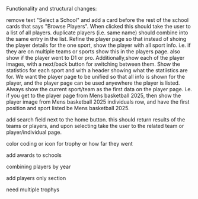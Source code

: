 Functionality and structural changes:

remove text "Select a School" and add a card before the rest of the school cards that says "Browse Players". When clicked this should take the user to a list of all players.
duplicate players (i.e. same name) should combine into the same entry in the list.
Refine the player page so that instead of shoing the player details for the one sport, show the player with all sport info. i.e. if they are on multiple teams or sports show this in the players page. also show if the player went to D1 or pro. Additionally,show each of the player images, with a next/back button for switching between them. Show the statistics for each sport and with a header showing what the statiistics are for.
We want the player page to be unified so that all info is shown for the player, and the player page can be used anyewhere the player is listed.
Always show the current sport/team as the first data on the player page. i.e. if you get to the player page from Mens basketball 2025, then show the player image from Mens basketball 2025 individuals row, and have the first position and sport listed be Mens basketball 2025.


add search field next to the home button. 
this should return results of the teams or players, and upon selecting take the user to the related team or player/individual page.


 

color coding or icon for trophy or how far they went

 
 

add awards to schools

 

combining players by year

 

add players only section

need multiple trophys